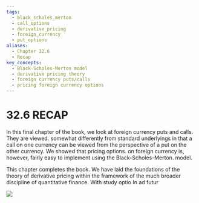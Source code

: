 ```yaml
---
tags:
  - black_scholes_merton
  - call_options
  - derivative_pricing
  - foreign_currency
  - put_options
aliases:
  - Chapter 32.6
  - Recap
key_concepts:
  - Black-Scholes-Merton model
  - derivative pricing theory
  - foreign currency puts/calls
  - pricing foreign currency options
---
```


# 32.6 RECAP

In this final chapter of the book, we look at foreign currency puts and calls. They are viewed.
somewhat differently from standard underlyings in that a call on one currency can be viewed from the perspective of a put on the other currency. We showed that pricing options.
on foreign currency is, however, fairly easy to implement using the Black-Scholes-Merton.
model.

This chapter completes the book. We have laid the foundations of the theory of derivative pricing within the framework of the much broader discipline of quantitative finance. With study optio In ad futur

![](3b40a99799788f9ae5dc43d1a3ffc382b1641c3ac24b72eac8081ff1b32dbda0.jpg)
